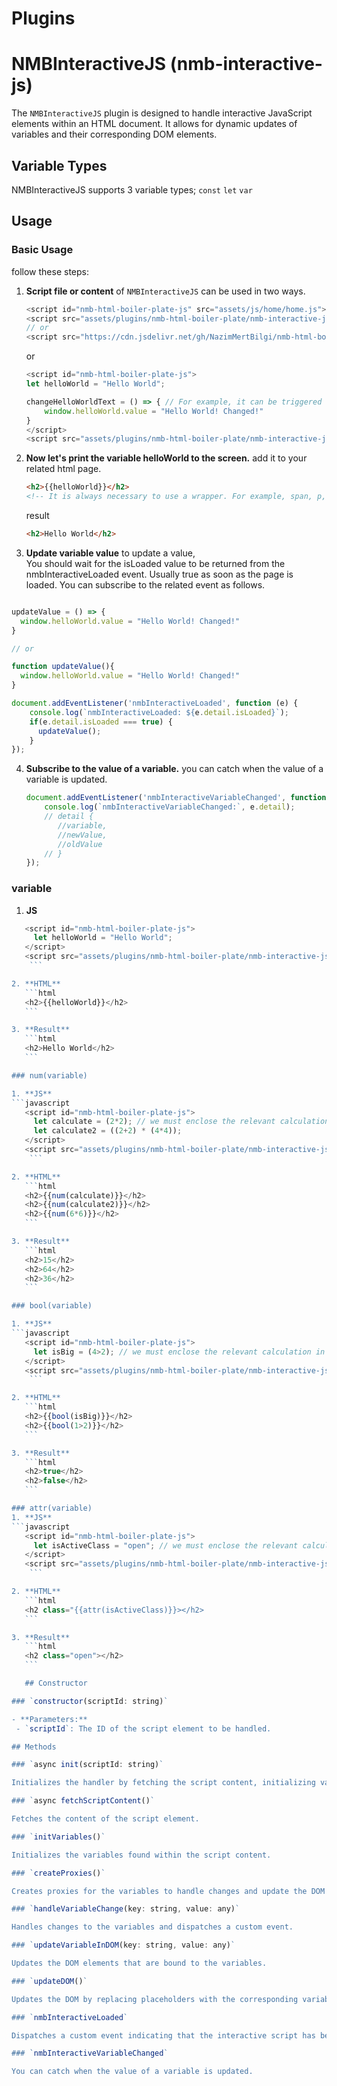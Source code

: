 # Plugins

# NMBInteractiveJS (nmb-interactive-js)

The `NMBInteractiveJS` plugin is designed to handle interactive JavaScript elements within an HTML document. It allows for dynamic updates of variables and their corresponding DOM elements.

## Variable Types

NMBInteractiveJS supports 3 variable types; `const` `let` `var`

## Usage

### Basic Usage

follow these steps:

1. **Script file or content** of `NMBInteractiveJS` can be used in two ways.
    ```javascript
    <script id="nmb-html-boiler-plate-js" src="assets/js/home/home.js"></script>
    <script src="assets/plugins/nmb-html-boiler-plate/nmb-interactive-js/nmb.interactive.min.js"></script>
    // or
    <script src="https://cdn.jsdelivr.net/gh/NazimMertBilgi/nmb-html-boilerplate/assets/plugins/nmb-html-boiler-plate/nmb-interactive-js/nmb.interactive.min.js"></script>
    ```

    or

    ```javascript
    <script id="nmb-html-boiler-plate-js">
    let helloWorld = "Hello World";

    changeHelloWorldText = () => { // For example, it can be triggered from the onclick event of a button.
        window.helloWorld.value = "Hello World! Changed!"
    }
    </script>
    <script src="assets/plugins/nmb-html-boiler-plate/nmb-interactive-js/nmb.interactive.min.js"></script>
     ```

2. **Now let's print the variable helloWorld to the screen.** add it to your related html page.
    ```html
    <h2>{{helloWorld}}</h2> 
    <!-- It is always necessary to use a wrapper. For example, span, p, h2 or others.. -->
    ```

    result

    ```html
    <h2>Hello World</h2>
    ```

3. **Update variable value** to update a value,  
You should wait for the isLoaded value to be returned from the nmbInteractiveLoaded event. Usually true as soon as the page is loaded. You can subscribe to the related event as follows.

```javascript

updateValue = () => {
  window.helloWorld.value = "Hello World! Changed!"
}

// or

function updateValue(){
  window.helloWorld.value = "Hello World! Changed!"
}

document.addEventListener('nmbInteractiveLoaded', function (e) {
    console.log(`nmbInteractiveLoaded: ${e.detail.isLoaded}`);
    if(e.detail.isLoaded === true) {
      updateValue();
    }
});
```

4. **Subscribe to the value of a variable.** you can catch when the value of a variable is updated.
    ```javascript
    document.addEventListener('nmbInteractiveVariableChanged', function (e) {
        console.log(`nmbInteractiveVariableChanged:`, e.detail);
        // detail {
           //variable,
           //newValue,
           //oldValue
        // }
    });
    ```

### variable

1. **JS**
 ```javascript
    <script id="nmb-html-boiler-plate-js">
      let helloWorld = "Hello World";
    </script>
    <script src="assets/plugins/nmb-html-boiler-plate/nmb-interactive-js/nmb.interactive.min.js"></script>
     ```

2. **HTML**
    ```html
    <h2>{{helloWorld}}</h2> 
    ```

3. **Result**
    ```html
    <h2>Hello World</h2> 
    ```

### num(variable)

1. **JS**
```javascript
    <script id="nmb-html-boiler-plate-js">
      let calculate = (2*2); // we must enclose the relevant calculation in brackets.
      let calculate2 = ((2+2) * (4*4));
    </script>
    <script src="assets/plugins/nmb-html-boiler-plate/nmb-interactive-js/nmb.interactive.min.js"></script>
     ```

2. **HTML**
    ```html
    <h2>{{num(calculate)}}</h2> 
    <h2>{{num(calculate2)}}</h2> 
    <h2>{{num(6*6)}}</h2> 
    ```

3. **Result**
    ```html
    <h2>15</h2> 
    <h2>64</h2>
    <h2>36</h2>  
    ```

### bool(variable)

1. **JS**
```javascript
    <script id="nmb-html-boiler-plate-js">
      let isBig = (4>2); // we must enclose the relevant calculation in brackets.
    </script>
    <script src="assets/plugins/nmb-html-boiler-plate/nmb-interactive-js/nmb.interactive.min.js"></script>
     ```

2. **HTML**
    ```html
    <h2>{{bool(isBig)}}</h2> 
    <h2>{{bool(1>2)}}</h2> 
    ```

3. **Result**
    ```html
    <h2>true</h2> 
    <h2>false</h2> 
    ```

### attr(variable)
1. **JS**
```javascript
    <script id="nmb-html-boiler-plate-js">
      let isActiveClass = "open"; // we must enclose the relevant calculation in brackets.
    </script>
    <script src="assets/plugins/nmb-html-boiler-plate/nmb-interactive-js/nmb.interactive.min.js"></script>
     ```

2. **HTML**
    ```html
    <h2 class="{{attr(isActiveClass)}}></h2> 
    ```

3. **Result**
    ```html
    <h2 class="open"></h2> 
    ```

    ## Constructor

### `constructor(scriptId: string)`

- **Parameters:**
  - `scriptId`: The ID of the script element to be handled.

## Methods

### `async init(scriptId: string)`

Initializes the handler by fetching the script content, initializing variables, creating proxies, updating the DOM, and dispatching a custom event.

### `async fetchScriptContent()`

Fetches the content of the script element.

### `initVariables()`

Initializes the variables found within the script content.

### `createProxies()`

Creates proxies for the variables to handle changes and update the DOM accordingly.

### `handleVariableChange(key: string, value: any)`

Handles changes to the variables and dispatches a custom event.

### `updateVariableInDOM(key: string, value: any)`

Updates the DOM elements that are bound to the variables.

### `updateDOM()`

Updates the DOM by replacing placeholders with the corresponding variable values.

### `nmbInteractiveLoaded`

Dispatches a custom event indicating that the interactive script has been loaded.

### `nmbInteractiveVariableChanged`

You can catch when the value of a variable is updated.
